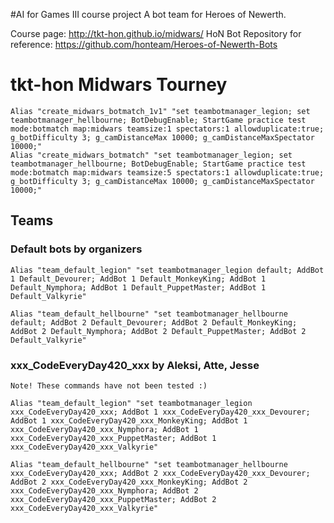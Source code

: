 
#AI for Games III course project
A bot team for Heroes of Newerth. 

Course page: http://tkt-hon.github.io/midwars/
HoN Bot Repository for reference: https://github.com/honteam/Heroes-of-Newerth-Bots


# tkt-hon Midwars Tourney

    Alias "create_midwars_botmatch_1v1" "set teambotmanager_legion; set teambotmanager_hellbourne; BotDebugEnable; StartGame practice test mode:botmatch map:midwars teamsize:1 spectators:1 allowduplicate:true; g_botDifficulty 3; g_camDistanceMax 10000; g_camDistanceMaxSpectator 10000;"
    Alias "create_midwars_botmatch" "set teambotmanager_legion; set teambotmanager_hellbourne; BotDebugEnable; StartGame practice test mode:botmatch map:midwars teamsize:5 spectators:1 allowduplicate:true; g_botDifficulty 3; g_camDistanceMax 10000; g_camDistanceMaxSpectator 10000;"

## Teams

### Default bots by organizers

    Alias "team_default_legion" "set teambotmanager_legion default; AddBot 1 Default_Devourer; AddBot 1 Default_MonkeyKing; AddBot 1 Default_Nymphora; AddBot 1 Default_PuppetMaster; AddBot 1 Default_Valkyrie"

    Alias "team_default_hellbourne" "set teambotmanager_hellbourne default; AddBot 2 Default_Devourer; AddBot 2 Default_MonkeyKing; AddBot 2 Default_Nymphora; AddBot 2 Default_PuppetMaster; AddBot 2 Default_Valkyrie"

### xxx_CodeEveryDay420_xxx by Aleksi, Atte, Jesse
    Note! These commands have not been tested :)

    Alias "team_default_legion" "set teambotmanager_legion xxx_CodeEveryDay420_xxx; AddBot 1 xxx_CodeEveryDay420_xxx_Devourer; AddBot 1 xxx_CodeEveryDay420_xxx_MonkeyKing; AddBot 1 xxx_CodeEveryDay420_xxx_Nymphora; AddBot 1 xxx_CodeEveryDay420_xxx_PuppetMaster; AddBot 1 xxx_CodeEveryDay420_xxx_Valkyrie"

    Alias "team_default_hellbourne" "set teambotmanager_hellbourne xxx_CodeEveryDay420_xxx; AddBot 2 xxx_CodeEveryDay420_xxx_Devourer; AddBot 2 xxx_CodeEveryDay420_xxx_MonkeyKing; AddBot 2 xxx_CodeEveryDay420_xxx_Nymphora; AddBot 2 xxx_CodeEveryDay420_xxx_PuppetMaster; AddBot 2 xxx_CodeEveryDay420_xxx_Valkyrie"
